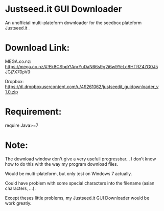 Justseed.it GUI Downloader
=========================
An unofficial multi-plateform downloader for the seedbox plateform Justseed.it .

Download Link:
========================
MEGA.co.nz: https://mega.co.nz/#!Ek8CSbpY!AprYuDaN66s9g2i6w9YeLc8HTRZ4ZG0J5JGj7X70pV0

Dropbox: https://dl.dropboxusercontent.com/u/49261062/justseedit_guidownloader_v1.0.zip

Requirement:
========================
require Java>=7

Note:
========================
The download window don't give a very usefull progressbar... I don't know how to do this with the way my program download files.

Would be multi-plateform, but only test on Windows 7 actually.

Could have problem with some special characters into the filename (asian characters, ...).

Except theses little problems, my Justseed.it GUI Downloader would be work greatly.
